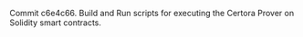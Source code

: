 Commit c6e4c66.                    Build and Run scripts for executing the Certora Prover on Solidity smart contracts.